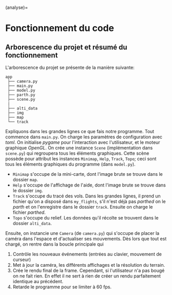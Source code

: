 (analyse)=

# Fonctionnement du code

## Arborescence du projet et résumé du fonctionnement
L'arborescence du projet se présente de la manière suivante:

```{code}
app
 ├── camera.py
 ├── main.py
 ├── model.py
 ├── parth.py
 ├── scene.py
 |
 ├── alti_data
 ├── img
 ├── map
 └── track
```

Expliquons dans les grandes lignes ce que fais notre programme. Tout commence dans `main.py`. On charge les paramètres de configuration avec _toml_. On initialise _pygame_ pour l'interaction avec l'utilisateur, et le moteur graphique _OpenGL_. On crée une instance `Scene` (implémentation dans `scene.py`) qui regroupera tous les éléments graphiques. Cette scène possède pour attribut les instances `Minimap`, `Help`, `Track`, `Topo`; ceci sont tous les éléments graphiques du programme (dans `model.py`).
 * `Minimap` s'occupe de la mini-carte, dont l'image brute se trouve dans le dossier `map`.
 * `Help` s'occupe de l'affichage de l'aide, dont l'image brute se trouve dans le dossier `img`.
 * `Track` s'occupe du tracé des vols. Dans les grandes lignes, il prend un fichier qu'on a disposé dans `my_flights`, s'il n'est déjà pas _parthed_ on le _parth_ et on l'enregistre dans le dossier `track`. Ensuite on charge le fichier _parthed_.
 * `Topo` s'occupe du relief. Les données qu'il récolte se trouvent dans le dossier `alti_data`.


Ensuite, on instancie une `Camera` (de `camera.py`) qui s'occupe de placer la caméra dans l'espace et d'actualiser ses mouvements.
Dès lors que tout est chargé, on rentre dans la boucle principale qui 
 1. Contrôle les nouveaux événements (entrées au clavier, mouvement de curseur)
 2. Met à jour la caméra, les différents affichages et la résolution du terrain.
 3. Crée le rendu final de la frame. Cependant, si l'utilisateur n'a pas bougé on ne fait rien. En effet il ne sert à rien de créer un rendu parfaitement identique au précédent.
 4. Retarde le programme pour se limiter à 60 fps.


